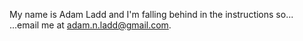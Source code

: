 My name is Adam Ladd and I'm falling behind in the instructions so...
...email me at adam.n.ladd@gmail.com.